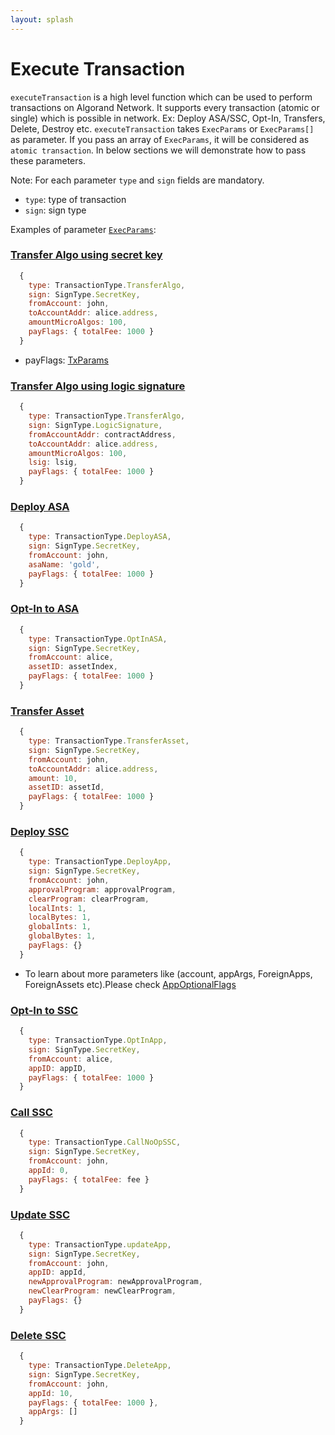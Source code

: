 ```yaml
---
layout: splash
---
```


# Execute Transaction

`executeTransaction` is a high level function which can be used to perform transactions on Algorand Network. It supports every transaction (atomic or single) which is possible in network. Ex: Deploy ASA/SSC, Opt-In, Transfers, Delete, Destroy etc. `executeTransaction` takes `ExecParams` or `ExecParams[]` as parameter.
If you pass an array of `ExecParams`, it will be considered as `atomic transaction`.
In below sections we will demonstrate how to pass these parameters.

Note: For each parameter `type` and `sign` fields are mandatory.
  - `type`: type of transaction
  - `sign`: sign type

Examples of parameter [`ExecParams`](https://algobuilder.dev/api/algob/modules/runtime.types.html#execparams):
### [Transfer Algo using secret key](https://algobuilder.dev/api/algob/modules/runtime.types.html#algotransferparam)

```js
  {
    type: TransactionType.TransferAlgo,
    sign: SignType.SecretKey,
    fromAccount: john,
    toAccountAddr: alice.address,
    amountMicroAlgos: 100,
    payFlags: { totalFee: 1000 }
  }
```
- payFlags: [TxParams](https://algobuilder.dev/api/algob/interfaces/runtime.types.txparams.html)

### [Transfer Algo using logic signature](https://algobuilder.dev/api/algob/modules/runtime.types.html#algotransferparam)

```js
  {
    type: TransactionType.TransferAlgo,
    sign: SignType.LogicSignature,
    fromAccountAddr: contractAddress,
    toAccountAddr: alice.address,
    amountMicroAlgos: 100,
    lsig: lsig,
    payFlags: { totalFee: 1000 }
  }
```

### [Deploy ASA](https://algobuilder.dev/api/algob/modules/runtime.types.html#deployasaparam)

```js
  {
    type: TransactionType.DeployASA,
    sign: SignType.SecretKey,
    fromAccount: john,
    asaName: 'gold',
    payFlags: { totalFee: 1000 }
  }
```

### [Opt-In to ASA](https://algobuilder.dev/api/algob/modules/runtime.types.html#optinasaparam)

```js
  {
    type: TransactionType.OptInASA,
    sign: SignType.SecretKey,
    fromAccount: alice,
    assetID: assetIndex,
    payFlags: { totalFee: 1000 }
  }
```

### [Transfer Asset](https://algobuilder.dev/api/algob/modules/runtime.types.html#assettransferparam)

```js
  {
    type: TransactionType.TransferAsset,
    sign: SignType.SecretKey,
    fromAccount: john,
    toAccountAddr: alice.address,
    amount: 10,
    assetID: assetId,
    payFlags: { totalFee: 1000 }
  }
```

### [Deploy SSC](https://algobuilder.dev/api/algob/modules/runtime.types.html#deployAppParam)

```js
  {
    type: TransactionType.DeployApp,
    sign: SignType.SecretKey,
    fromAccount: john,
    approvalProgram: approvalProgram,
    clearProgram: clearProgram,
    localInts: 1,
    localBytes: 1,
    globalInts: 1,
    globalBytes: 1,
    payFlags: {}
  }
```
- To learn about more parameters like (account, appArgs, ForeignApps, ForeignAssets etc).Please check [AppOptionalFlags](https://algobuilder.dev/api/algob/interfaces/runtime.types.AppOptionalFlags.html)

### [Opt-In to SSC](https://algobuilder.dev/api/algob/modules/runtime.types.html#OptInAppparam)

```js
  {
    type: TransactionType.OptInApp,
    sign: SignType.SecretKey,
    fromAccount: alice,
    appID: appID,
    payFlags: { totalFee: 1000 }
  }
```

### [Call SSC](https://algobuilder.dev/api/algob/modules/runtime.types.html#AppCallsParam)

```js
  {
    type: TransactionType.CallNoOpSSC,
    sign: SignType.SecretKey,
    fromAccount: john,
    appId: 0,
    payFlags: { totalFee: fee }
  }
```

### [Update SSC](https://algobuilder.dev/api/algob/modules/runtime.types.html#updateAppparam)

```js
  {
    type: TransactionType.updateApp,
    sign: SignType.SecretKey,
    fromAccount: john,
    appID: appId,
    newApprovalProgram: newApprovalProgram,
    newClearProgram: newClearProgram,
    payFlags: {}
  }
```

### [Delete SSC](https://algobuilder.dev/api/algob/modules/runtime.types.html#AppCallsParam)

```js
  {
    type: TransactionType.DeleteApp,
    sign: SignType.SecretKey,
    fromAccount: john,
    appId: 10,
    payFlags: { totalFee: 1000 },
    appArgs: []
  }
```

